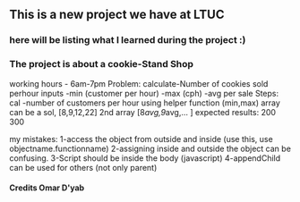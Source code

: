 ## This is a new project we have at LTUC 
### here will be listing what I learned during the project :)
### The project is about a cookie-Stand Shop 
working hours - 6am-7pm 
Problem: calculate-Number of cookies sold perhour 
inputs 	-min (customer per hour) 
	    -max (cph)
	    -avg per sale
Steps:
cal -number of customers per hour 
using helper function (min,max)
array can be a sol, [8,9,12,22]
2nd array [8*avg,9*avg,... ] 
expected results: 
200 300

my mistakes: 
1-access the object from outside and inside (use this, use objectname.functionname) 
2-assigning inside and outside the object can be confusing. 
3-Script should be inside the body (javascript)
4-appendChild can be used for others (not only parent) 

#### Credits Omar D'yab 
